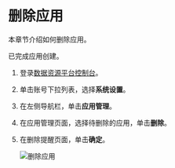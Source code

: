 # 删除应用

本章节介绍如何删除应用。

已完成应用创建。

1.  登录[数据资源平台控制台](https://dataq.console.aliyun.com)。

2.  单击账号下拉列表，选择**系统设置**。

3.  在左侧导航栏，单击**应用管理**。

4.  在应用管理页面，选择待删除的应用，单击**删除**。

5.  在删除提醒页面，单击**确定**。

    ![删除应用](https://static-aliyun-doc.oss-accelerate.aliyuncs.com/assets/img/zh-CN/9955359951/p162259.png)


